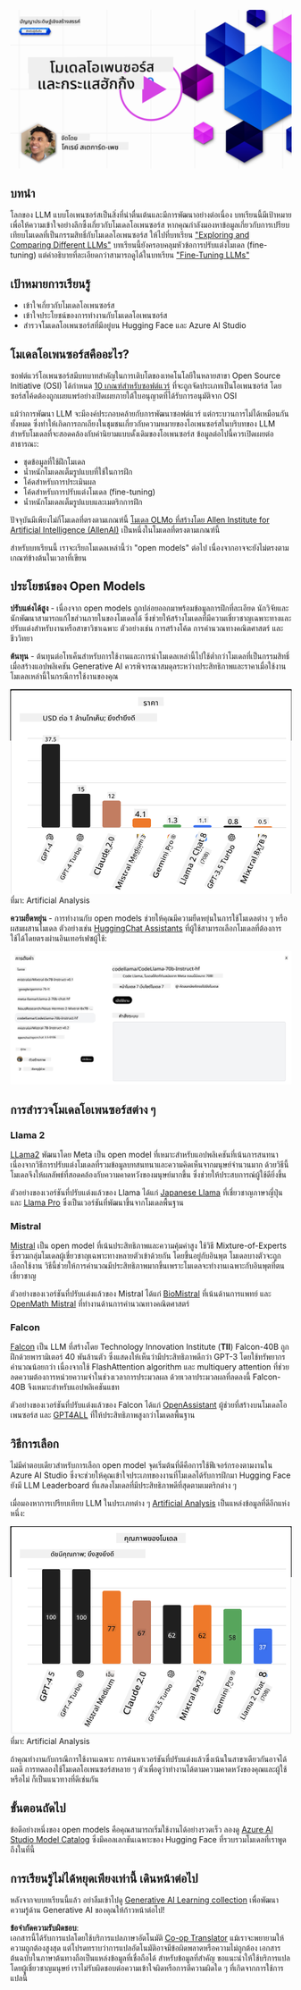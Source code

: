 <!--
CO_OP_TRANSLATOR_METADATA:
{
  "original_hash": "0bba96e53ab841d99db731892a51fab8",
  "translation_date": "2025-07-09T17:10:15+00:00",
  "source_file": "16-open-source-models/README.md",
  "language_code": "th"
}
-->
[![Open Source Models](../../../translated_images/16-lesson-banner.6b56555e8404fda1716382db4832cecbe616ccd764de381f0af6cfd694d05f74.th.png)](https://aka.ms/gen-ai-lesson16-gh?WT.mc_id=academic-105485-koreyst)

## บทนำ

โลกของ LLM แบบโอเพนซอร์สเป็นสิ่งที่น่าตื่นเต้นและมีการพัฒนาอย่างต่อเนื่อง บทเรียนนี้มีเป้าหมายเพื่อให้ความเข้าใจอย่างลึกซึ้งเกี่ยวกับโมเดลโอเพนซอร์ส หากคุณกำลังมองหาข้อมูลเกี่ยวกับการเปรียบเทียบโมเดลที่เป็นกรรมสิทธิ์กับโมเดลโอเพนซอร์ส ให้ไปที่บทเรียน ["Exploring and Comparing Different LLMs"](../02-exploring-and-comparing-different-llms/README.md?WT.mc_id=academic-105485-koreyst) บทเรียนนี้ยังครอบคลุมหัวข้อการปรับแต่งโมเดล (fine-tuning) แต่คำอธิบายที่ละเอียดกว่าสามารถดูได้ในบทเรียน ["Fine-Tuning LLMs"](../18-fine-tuning/README.md?WT.mc_id=academic-105485-koreyst)

## เป้าหมายการเรียนรู้

- เข้าใจเกี่ยวกับโมเดลโอเพนซอร์ส
- เข้าใจประโยชน์ของการทำงานกับโมเดลโอเพนซอร์ส
- สำรวจโมเดลโอเพนซอร์สที่มีอยู่บน Hugging Face และ Azure AI Studio

## โมเดลโอเพนซอร์สคืออะไร?

ซอฟต์แวร์โอเพนซอร์สมีบทบาทสำคัญในการเติบโตของเทคโนโลยีในหลายสาขา Open Source Initiative (OSI) ได้กำหนด [10 เกณฑ์สำหรับซอฟต์แวร์](https://web.archive.org/web/20241126001143/https://opensource.org/osd?WT.mc_id=academic-105485-koreyst) ที่จะถูกจัดประเภทเป็นโอเพนซอร์ส โดยซอร์สโค้ดต้องถูกเผยแพร่อย่างเปิดเผยภายใต้ใบอนุญาตที่ได้รับการอนุมัติจาก OSI

แม้ว่าการพัฒนา LLM จะมีองค์ประกอบคล้ายกับการพัฒนาซอฟต์แวร์ แต่กระบวนการไม่ได้เหมือนกันทั้งหมด ซึ่งทำให้เกิดการถกเถียงในชุมชนเกี่ยวกับความหมายของโอเพนซอร์สในบริบทของ LLM สำหรับโมเดลที่จะสอดคล้องกับคำนิยามแบบดั้งเดิมของโอเพนซอร์ส ข้อมูลต่อไปนี้ควรเปิดเผยต่อสาธารณะ:

- ชุดข้อมูลที่ใช้ฝึกโมเดล
- น้ำหนักโมเดลเต็มรูปแบบที่ใช้ในการฝึก
- โค้ดสำหรับการประเมินผล
- โค้ดสำหรับการปรับแต่งโมเดล (fine-tuning)
- น้ำหนักโมเดลเต็มรูปแบบและเมตริกการฝึก

ปัจจุบันมีเพียงไม่กี่โมเดลที่ตรงตามเกณฑ์นี้ [โมเดล OLMo ที่สร้างโดย Allen Institute for Artificial Intelligence (AllenAI)](https://huggingface.co/allenai/OLMo-7B?WT.mc_id=academic-105485-koreyst) เป็นหนึ่งในโมเดลที่ตรงตามเกณฑ์นี้

สำหรับบทเรียนนี้ เราจะเรียกโมเดลเหล่านี้ว่า "open models" ต่อไป เนื่องจากอาจจะยังไม่ตรงตามเกณฑ์ข้างต้นในเวลาที่เขียน

## ประโยชน์ของ Open Models

**ปรับแต่งได้สูง** - เนื่องจาก open models ถูกปล่อยออกมาพร้อมข้อมูลการฝึกที่ละเอียด นักวิจัยและนักพัฒนาสามารถแก้ไขส่วนภายในของโมเดลได้ ซึ่งช่วยให้สร้างโมเดลที่มีความเชี่ยวชาญเฉพาะทางและปรับแต่งสำหรับงานหรือสาขาวิชาเฉพาะ ตัวอย่างเช่น การสร้างโค้ด การคำนวณทางคณิตศาสตร์ และชีววิทยา

**ต้นทุน** - ต้นทุนต่อโทเค็นสำหรับการใช้งานและการนำโมเดลเหล่านี้ไปใช้ต่ำกว่าโมเดลที่เป็นกรรมสิทธิ์ เมื่อสร้างแอปพลิเคชัน Generative AI ควรพิจารณาสมดุลระหว่างประสิทธิภาพและราคาเมื่อใช้งานโมเดลเหล่านี้ในกรณีการใช้งานของคุณ

![Model Cost](../../../translated_images/model-price.3f5a3e4d32ae00b465325159e1f4ebe7b5861e95117518c6bfc37fe842950687.th.png)  
ที่มา: Artificial Analysis

**ความยืดหยุ่น** - การทำงานกับ open models ช่วยให้คุณมีความยืดหยุ่นในการใช้โมเดลต่าง ๆ หรือผสมผสานโมเดล ตัวอย่างเช่น [HuggingChat Assistants](https://huggingface.co/chat?WT.mc_id=academic-105485-koreyst) ที่ผู้ใช้สามารถเลือกโมเดลที่ต้องการใช้ได้โดยตรงผ่านอินเทอร์เฟซผู้ใช้:

![Choose Model](../../../translated_images/choose-model.f095d15bbac922141591fd4fac586dc8d25e69b42abf305d441b84c238e293f2.th.png)

## การสำรวจโมเดลโอเพนซอร์สต่าง ๆ

### Llama 2

[LLama2](https://huggingface.co/meta-llama?WT.mc_id=academic-105485-koreyst) พัฒนาโดย Meta เป็น open model ที่เหมาะสำหรับแอปพลิเคชันที่เน้นการสนทนา เนื่องจากวิธีการปรับแต่งโมเดลที่รวมข้อมูลบทสนทนาและความคิดเห็นจากมนุษย์จำนวนมาก ด้วยวิธีนี้ โมเดลจึงให้ผลลัพธ์ที่สอดคล้องกับความคาดหวังของมนุษย์มากขึ้น ซึ่งช่วยให้ประสบการณ์ผู้ใช้ดียิ่งขึ้น

ตัวอย่างของเวอร์ชันที่ปรับแต่งแล้วของ Llama ได้แก่ [Japanese Llama](https://huggingface.co/elyza/ELYZA-japanese-Llama-2-7b?WT.mc_id=academic-105485-koreyst) ที่เชี่ยวชาญภาษาญี่ปุ่น และ [Llama Pro](https://huggingface.co/TencentARC/LLaMA-Pro-8B?WT.mc_id=academic-105485-koreyst) ซึ่งเป็นเวอร์ชันที่พัฒนาขึ้นจากโมเดลพื้นฐาน

### Mistral

[Mistral](https://huggingface.co/mistralai?WT.mc_id=academic-105485-koreyst) เป็น open model ที่เน้นประสิทธิภาพและความคุ้มค่าสูง ใช้วิธี Mixture-of-Experts ซึ่งรวมกลุ่มโมเดลผู้เชี่ยวชาญเฉพาะทางหลายตัวเข้าด้วยกัน โดยขึ้นอยู่กับอินพุต โมเดลบางตัวจะถูกเลือกใช้งาน วิธีนี้ช่วยให้การคำนวณมีประสิทธิภาพมากขึ้นเพราะโมเดลจะทำงานเฉพาะกับอินพุตที่ตนเชี่ยวชาญ

ตัวอย่างของเวอร์ชันที่ปรับแต่งแล้วของ Mistral ได้แก่ [BioMistral](https://huggingface.co/BioMistral/BioMistral-7B?text=Mon+nom+est+Thomas+et+mon+principal?WT.mc_id=academic-105485-koreyst) ที่เน้นด้านการแพทย์ และ [OpenMath Mistral](https://huggingface.co/nvidia/OpenMath-Mistral-7B-v0.1-hf?WT.mc_id=academic-105485-koreyst) ที่ทำงานด้านการคำนวณทางคณิตศาสตร์

### Falcon

[Falcon](https://huggingface.co/tiiuae?WT.mc_id=academic-105485-koreyst) เป็น LLM ที่สร้างโดย Technology Innovation Institute (**TII**) Falcon-40B ถูกฝึกด้วยพารามิเตอร์ 40 พันล้านตัว ซึ่งแสดงให้เห็นว่ามีประสิทธิภาพดีกว่า GPT-3 โดยใช้ทรัพยากรคำนวณน้อยกว่า เนื่องจากใช้ FlashAttention algorithm และ multiquery attention ที่ช่วยลดความต้องการหน่วยความจำในช่วงเวลาการประมวลผล ด้วยเวลาประมวลผลที่ลดลงนี้ Falcon-40B จึงเหมาะสำหรับแอปพลิเคชันแชท

ตัวอย่างของเวอร์ชันที่ปรับแต่งแล้วของ Falcon ได้แก่ [OpenAssistant](https://huggingface.co/OpenAssistant/falcon-40b-sft-top1-560?WT.mc_id=academic-105485-koreyst) ผู้ช่วยที่สร้างบนโมเดลโอเพนซอร์ส และ [GPT4ALL](https://huggingface.co/nomic-ai/gpt4all-falcon?WT.mc_id=academic-105485-koreyst) ที่ให้ประสิทธิภาพสูงกว่าโมเดลพื้นฐาน

## วิธีการเลือก

ไม่มีคำตอบเดียวสำหรับการเลือก open model จุดเริ่มต้นที่ดีคือการใช้ฟีเจอร์กรองตามงานใน Azure AI Studio ซึ่งจะช่วยให้คุณเข้าใจประเภทของงานที่โมเดลได้รับการฝึกมา Hugging Face ยังมี LLM Leaderboard ที่แสดงโมเดลที่มีประสิทธิภาพดีที่สุดตามเมตริกต่าง ๆ

เมื่อมองหาการเปรียบเทียบ LLM ในประเภทต่าง ๆ [Artificial Analysis](https://artificialanalysis.ai/?WT.mc_id=academic-105485-koreyst) เป็นแหล่งข้อมูลที่ดีอีกแห่งหนึ่ง:

![Model Quality](../../../translated_images/model-quality.aaae1c22e00f7ee1cd9dc186c611ac6ca6627eabd19e5364dce9e216d25ae8a5.th.png)  
ที่มา: Artificial Analysis

ถ้าคุณทำงานกับกรณีการใช้งานเฉพาะ การค้นหาเวอร์ชันที่ปรับแต่งแล้วซึ่งเน้นในสาขาเดียวกันอาจได้ผลดี การทดลองใช้โมเดลโอเพนซอร์สหลาย ๆ ตัวเพื่อดูว่าทำงานได้ตามความคาดหวังของคุณและผู้ใช้หรือไม่ ก็เป็นแนวทางที่ดีเช่นกัน

## ขั้นตอนถัดไป

ข้อดีอย่างหนึ่งของ open models คือคุณสามารถเริ่มใช้งานได้อย่างรวดเร็ว ลองดู [Azure AI Studio Model Catalog](https://ai.azure.com?WT.mc_id=academic-105485-koreyst) ซึ่งมีคอลเลกชันเฉพาะของ Hugging Face ที่รวบรวมโมเดลที่เราพูดถึงในที่นี้

## การเรียนรู้ไม่ได้หยุดเพียงเท่านี้ เดินหน้าต่อไป

หลังจากจบบทเรียนนี้แล้ว อย่าลืมเข้าไปดู [Generative AI Learning collection](https://aka.ms/genai-collection?WT.mc_id=academic-105485-koreyst) เพื่อพัฒนาความรู้ด้าน Generative AI ของคุณให้ก้าวหน้าต่อไป!

**ข้อจำกัดความรับผิดชอบ**:  
เอกสารนี้ได้รับการแปลโดยใช้บริการแปลภาษาอัตโนมัติ [Co-op Translator](https://github.com/Azure/co-op-translator) แม้เราจะพยายามให้ความถูกต้องสูงสุด แต่โปรดทราบว่าการแปลอัตโนมัติอาจมีข้อผิดพลาดหรือความไม่ถูกต้อง เอกสารต้นฉบับในภาษาต้นทางถือเป็นแหล่งข้อมูลที่เชื่อถือได้ สำหรับข้อมูลที่สำคัญ ขอแนะนำให้ใช้บริการแปลโดยผู้เชี่ยวชาญมนุษย์ เราไม่รับผิดชอบต่อความเข้าใจผิดหรือการตีความผิดใด ๆ ที่เกิดจากการใช้การแปลนี้